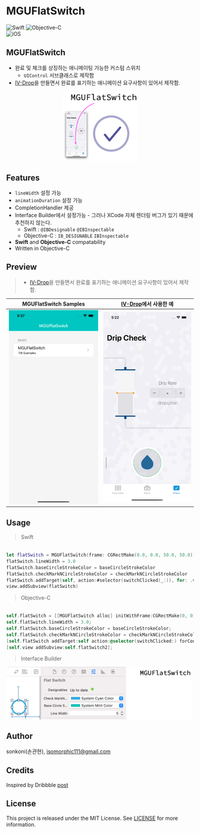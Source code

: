 # MGUFlatSwitch 

![Swift](https://img.shields.io/badge/Swift-F05138?style=flat-square&logo=Swift&logoColor=white)
![Objective-C](https://img.shields.io/badge/Objective--C-3A95E3?style=flat-square&logo=apple&logoColor=white)<br/>
![iOS](https://img.shields.io/badge/IOS-000000?style=flat-square&logo=ios&logoColor=white)

## **MGUFlatSwitch**
- 완료 및 체크를 상징하는 애니메이팅 가능한 커스텀 스위치
    - `UIControl` 서브클래스로 제작함
- [IV-Drop](https://apps.apple.com/app/id1574452904)을 만들면서 완료를 표기하는 애니메이션 요구사항이 있어서 제작함.
<p align="center"><img src="./screenshot/230517a3.jpg" width="200"></p>


## Features
*  `lineWidth` 설정 가능
*  `animationDuration` 설정 가능
*  CompletionHandler 제공
*  Interface Builder에서 설정가능 - 그러나 XCode 자체 렌더링 버그가 있기 때문에 추천하지 않는다.
    * Swift : `@IBDesignable` `@IBInspectable`
    * Objective-C : `IB_DESIGNABLE` `IBInspectable`
*  **Swift** and **Objective-C** compatability
*  Written in Objective-C


## Preview
> - [IV-Drop](https://apps.apple.com/app/id1574452904)을 만들면서 완료를 표기하는 애니메이션 요구사항이 있어서 제작함.  


MGUFlatSwitch Samples | [IV-Drop](https://apps.apple.com/app/id1574452904)에서 사용한 예
---|---
<img src="./screenshot/Simulator Screen Recording - iPhone 14 - 2023-05-17 at 09.37.28.gif" width="250">|<img src="./screenshot/Simulator Screen Recording - iPhone 14 - 2023-05-17 at 05.22.24.gif" width="250">


## Usage

> Swift
```swift

let flatSwitch = MGUFlatSwitch(frame: CGRectMake(0.0, 0.0, 50.0, 50.0))
flatSwitch.lineWidth = 3.0
flatSwitch.baseCircleStrokeColor = baseCircleStrokeColor
flatSwitch.checkMarkNCircleStrokeColor = checkMarkNCircleStrokeColor
flatSwitch.addTarget(self, action:#selector(switchClicked(_:)), for: .valueChanged)
view.addSubview(flatSwitch)

```

> Objective-C
```objective-c

self.flatSwitch = [[MGUFlatSwitch alloc] initWithFrame:CGRectMake(0, 0, 100, 100)];
self.flatSwitch.lineWidth = 3.0;
self.flatSwitch.baseCircleStrokeColor = baseCircleStrokeColor;
self.flatSwitch.checkMarkNCircleStrokeColor = checkMarkNCircleStrokeColor;
[self.flatSwitch addTarget:self action:@selector(switchClicked:) forControlEvents:UIControlEventValueChanged];
[self.view addSubview:self.flatSwitch2];

```

> Interface Builder

<img src="./screenshot/230517a4.jpg" width="500">

## Author

sonkoni(손관현), isomorphic111@gmail.com 

## Credits
Inspired by Dribbble [post](https://dribbble.com/shots/1631598-On-Off)

## License

This project is released under the MIT License. See [LICENSE](https://github.com/sonkoni/Collection-of-Toy-Projects/blob/main/LICENSE) for more information.
